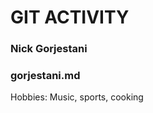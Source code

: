 ﻿<h1>GIT ACTIVITY</h1>
<h3>Nick Gorjestani</h3>
<h3>gorjestani.md</h3>
<p>Hobbies: Music, sports, cooking</p>
